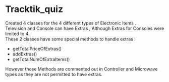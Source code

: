 # Tracktik_quiz
Created 4 classes for the 4 different types of Electronic Items .<br>
Television and Console can have Extras , Although Extras for Consoles were limited to 4. <br>
These 2 classes have some special methods to handle extras : <br>
<ul>
<li>getTotalPriceOfExtras()</li>
<li>addExtras()</li>
<li>getTotalNumOfExtraItems()</li>
</ul>
However these Methods are commented out in Controller and Microwave types as they are not permitted to have extras.
